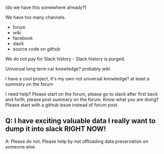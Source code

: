 (do we have this somewhere already?)

We have too many channels.
* forum
* wiki
* facebook
* slack
* source code on github

We do not pay for Slack history - Slack history is purged.

Universal long term car knowledge? probably wiki

I have a cool project, it's my own not universal knowledge? at least a summary on the forum

I need help? Please start on the forum, please go to slack after first back and forth, please post summary on the forum. Know what you are doing? Please start with a github issue instead of forum post.

## Q: I have exciting valuable data I really want to dump it into slack RIGHT NOW!

A: Please do not. Please help by not offloading data preservation on someone else.